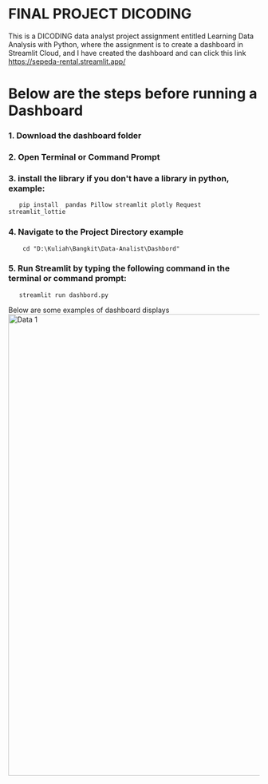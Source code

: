# FINAL PROJECT DICODING
This is a DICODING data analyst project assignment entitled Learning Data Analysis with Python, where the assignment is to create a dashboard in Streamlit Cloud, and I have created the dashboard and can click this link https://sepeda-rental.streamlit.app/
# Below are the steps before running a Dashboard
 ### 1. Download the dashboard folder
 ### 2. Open Terminal or Command Prompt
 ### 3. install the library if you don't have a library in python, example:
       pip install  pandas Pillow streamlit plotly Request streamlit_lottie
 ### 4. Navigate to the Project Directory example 
        cd "D:\Kuliah\Bangkit\Data-Analist\Dashbord"
 ### 5. Run Streamlit by typing the following command in the terminal or command prompt: 
       streamlit run dashbord.py
Below are some examples of dashboard displays    
<img width="925" alt="Data 1" src="https://github.com/salsadnn/Data-Analist/assets/159113713/7725e41a-b1e6-47c6-ae42-84bc14717489">
